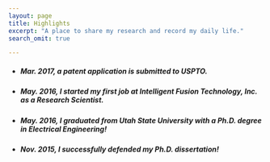 ```yaml
---
layout: page
title: Highlights
excerpt: "A place to share my research and record my daily life."
search_omit: true

---
```


* ##### Mar. 2017, a patent application is submitted to USPTO.

* ##### May. 2016, I started my first job at Intelligent Fusion Technology, Inc. as a Research Scientist.

* ##### May. 2016, I graduated from Utah State University with a Ph.D. degree in Electrical Engineering!

* ##### Nov. 2015, I successfully defended my Ph.D. dissertation!
